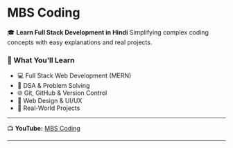 # MBS Coding

🎓 **Learn Full Stack Development in Hindi**
Simplifying complex coding concepts with easy explanations and real projects.

### 🚀 What You’ll Learn

* 💻 Full Stack Web Development (MERN)
* 🧠 DSA & Problem Solving
* 🌐 Git, GitHub & Version Control
* 🎨 Web Design & UI/UX
* 🧩 Real-World Projects

---

📺 **YouTube:** [MBS Coding](https://www.youtube.com/@MBSCoding/playlists)

---




